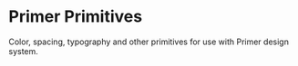 # Primer Primitives

Color, spacing, typography and other primitives for use with Primer design system.
